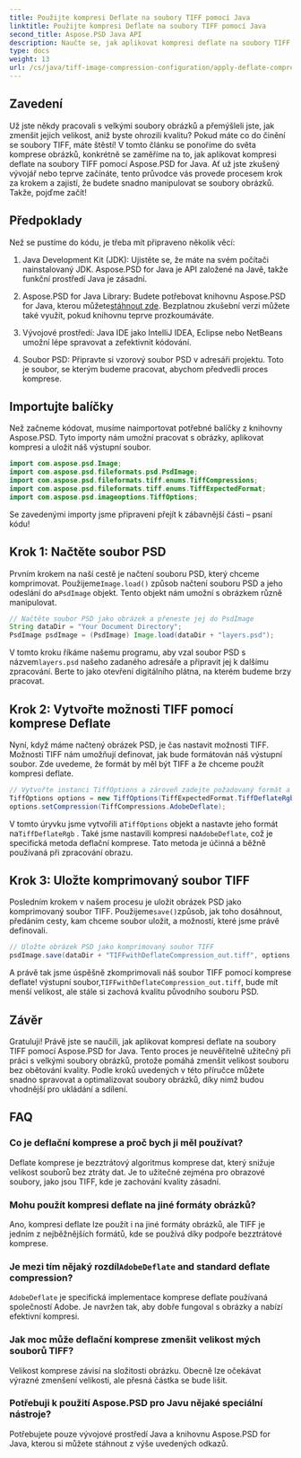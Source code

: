 ```yaml
---
title: Použijte kompresi Deflate na soubory TIFF pomocí Java
linktitle: Použijte kompresi Deflate na soubory TIFF pomocí Java
second_title: Aspose.PSD Java API
description: Naučte se, jak aplikovat kompresi deflate na soubory TIFF pomocí Aspose.PSD pro Java. Postupujte podle našeho podrobného průvodce a efektivně zmenšete velikost souboru bez ztráty kvality.
type: docs
weight: 13
url: /cs/java/tiff-image-compression-configuration/apply-deflate-compression-tiff-files/
---
```

## Zavedení

Už jste někdy pracovali s velkými soubory obrázků a přemýšleli jste, jak zmenšit jejich velikost, aniž byste ohrozili kvalitu? Pokud máte co do činění se soubory TIFF, máte štěstí! V tomto článku se ponoříme do světa komprese obrázků, konkrétně se zaměříme na to, jak aplikovat kompresi deflate na soubory TIFF pomocí Aspose.PSD for Java. Ať už jste zkušený vývojář nebo teprve začínáte, tento průvodce vás provede procesem krok za krokem a zajistí, že budete snadno manipulovat se soubory obrázků. Takže, pojďme začít!

## Předpoklady

Než se pustíme do kódu, je třeba mít připraveno několik věcí:

1. Java Development Kit (JDK): Ujistěte se, že máte na svém počítači nainstalovaný JDK. Aspose.PSD for Java je API založené na Javě, takže funkční prostředí Java je zásadní.
   
2.  Aspose.PSD for Java Library: Budete potřebovat knihovnu Aspose.PSD for Java, kterou můžete[stáhnout zde](https://releases.aspose.com/psd/java/). Bezplatnou zkušební verzi můžete také využít, pokud knihovnu teprve prozkoumáváte.

3. Vývojové prostředí: Java IDE jako IntelliJ IDEA, Eclipse nebo NetBeans umožní lépe spravovat a zefektivnit kódování.

4. Soubor PSD: Připravte si vzorový soubor PSD v adresáři projektu. Toto je soubor, se kterým budeme pracovat, abychom předvedli proces komprese.

## Importujte balíčky

Než začneme kódovat, musíme naimportovat potřebné balíčky z knihovny Aspose.PSD. Tyto importy nám umožní pracovat s obrázky, aplikovat kompresi a uložit náš výstupní soubor.

```java
import com.aspose.psd.Image;
import com.aspose.psd.fileformats.psd.PsdImage;
import com.aspose.psd.fileformats.tiff.enums.TiffCompressions;
import com.aspose.psd.fileformats.tiff.enums.TiffExpectedFormat;
import com.aspose.psd.imageoptions.TiffOptions;
```

Se zavedenými importy jsme připraveni přejít k zábavnější části – psaní kódu!

## Krok 1: Načtěte soubor PSD

 Prvním krokem na naší cestě je načtení souboru PSD, který chceme komprimovat. Použijeme`Image.load()` způsob načtení souboru PSD a jeho odeslání do a`PsdImage` objekt. Tento objekt nám umožní s obrázkem různě manipulovat.

```java
// Načtěte soubor PSD jako obrázek a přeneste jej do PsdImage
String dataDir = "Your Document Directory";
PsdImage psdImage = (PsdImage) Image.load(dataDir + "layers.psd");
```

 V tomto kroku říkáme našemu programu, aby vzal soubor PSD s názvem`layers.psd` našeho zadaného adresáře a připravit jej k dalšímu zpracování. Berte to jako otevření digitálního plátna, na kterém budeme brzy pracovat.

## Krok 2: Vytvořte možnosti TIFF pomocí komprese Deflate

Nyní, když máme načtený obrázek PSD, je čas nastavit možnosti TIFF. Možnosti TIFF nám umožňují definovat, jak bude formátován náš výstupní soubor. Zde uvedeme, že formát by měl být TIFF a že chceme použít kompresi deflate.

```java
// Vytvořte instanci TiffOptions a zároveň zadejte požadovaný formát a kompresi
TiffOptions options = new TiffOptions(TiffExpectedFormat.TiffDeflateRgb);
options.setCompression(TiffCompressions.AdobeDeflate);
```

 V tomto úryvku jsme vytvořili a`TiffOptions` objekt a nastavte jeho formát na`TiffDeflateRgb` . Také jsme nastavili kompresi na`AdobeDeflate`, což je specifická metoda deflační komprese. Tato metoda je účinná a běžně používaná při zpracování obrazu.

## Krok 3: Uložte komprimovaný soubor TIFF

 Posledním krokem v našem procesu je uložit obrázek PSD jako komprimovaný soubor TIFF. Použijeme`save()`způsob, jak toho dosáhnout, předáním cesty, kam chceme soubor uložit, a možností, které jsme právě definovali.

```java
// Uložte obrázek PSD jako komprimovaný soubor TIFF
psdImage.save(dataDir + "TIFFwithDeflateCompression_out.tiff", options);
```

 A právě tak jsme úspěšně zkomprimovali náš soubor TIFF pomocí komprese deflate! výstupní soubor,`TIFFwithDeflateCompression_out.tiff`, bude mít menší velikost, ale stále si zachová kvalitu původního souboru PSD.

## Závěr

Gratuluji! Právě jste se naučili, jak aplikovat kompresi deflate na soubory TIFF pomocí Aspose.PSD for Java. Tento proces je neuvěřitelně užitečný při práci s velkými soubory obrázků, protože pomáhá zmenšit velikost souboru bez obětování kvality. Podle kroků uvedených v této příručce můžete snadno spravovat a optimalizovat soubory obrázků, díky nimž budou vhodnější pro ukládání a sdílení.

## FAQ

### Co je deflační komprese a proč bych ji měl používat?
Deflate komprese je bezztrátový algoritmus komprese dat, který snižuje velikost souborů bez ztráty dat. Je to užitečné zejména pro obrazové soubory, jako jsou TIFF, kde je zachování kvality zásadní.

### Mohu použít kompresi deflate na jiné formáty obrázků?
Ano, kompresi deflate lze použít i na jiné formáty obrázků, ale TIFF je jedním z nejběžnějších formátů, kde se používá díky podpoře bezztrátové komprese.

###  Je mezi tím nějaký rozdíl`AdobeDeflate` and standard deflate compression?
`AdobeDeflate` je specifická implementace komprese deflate používaná společností Adobe. Je navržen tak, aby dobře fungoval s obrázky a nabízí efektivní kompresi.

### Jak moc může deflační komprese zmenšit velikost mých souborů TIFF?
Velikost komprese závisí na složitosti obrázku. Obecně lze očekávat výrazné zmenšení velikosti, ale přesná částka se bude lišit.

### Potřebuji k použití Aspose.PSD pro Javu nějaké speciální nástroje?
Potřebujete pouze vývojové prostředí Java a knihovnu Aspose.PSD for Java, kterou si můžete stáhnout z výše uvedených odkazů.